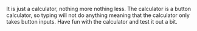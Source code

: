 It is just a calculator, nothing more nothing less.
The calculator is a button calculator, so typing will not do anything meaning that the calculator only takes button inputs.
Have fun with the calculator and test it out a bit.
